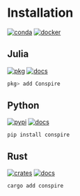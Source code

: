 # Installation

[![conda](https://img.shields.io/conda/v/conda-forge/conspire?logo=Anaconda&label=Conda&color=%2344A833)](https://anaconda.org/conda-forge/conspire)
[![docker](https://img.shields.io/docker/v/mrbuche/conspire?logo=docker&label=Docker&color=%232496ED)](https://hub.docker.com/r/mrbuche/conspire)

## Julia

[![pkg](https://img.shields.io/github/v/release/mrbuche/Conspire.jl?logo=julia&label=Pkg&color=%239558B2)](https://juliahub.com/ui/Packages/General/Conspire)
[![docs](https://img.shields.io/badge/Docs-API-blue?logo=github)](https://mrbuche.github.io/Conspire.jl)

```julia
pkg> add Conspire
```

## Python

[![pypi](https://img.shields.io/pypi/v/conspire?logo=pypi&logoColor=FBE072&label=PyPI&color=4B8BBE)](https://pypi.org/project/conspire)
[![docs](https://img.shields.io/badge/Docs-API-8CA1AF?logo=readthedocs)](https://conspire.readthedocs.io)

```shell
pip install conspire
```

## Rust

[![crates](https://img.shields.io/crates/v/conspire?logo=rust&logoColor=000000&label=Crates&color=32592f)](https://crates.io/crates/conspire)
[![docs](https://img.shields.io/badge/Docs-API-e57300?logo=docsdotrs&logoColor=000000)](https://docs.rs/conspire)

```shell
cargo add conspire
```
